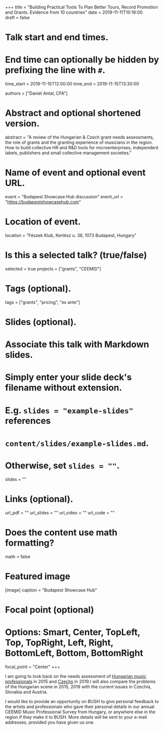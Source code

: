﻿+++
title = "Building Practical Tools To Plan Better Tours, Record Promotion and Grants. Evidence from 10 countries"
date = 2019-11-11T10:16:00  
draft = false

# Talk start and end times.
#   End time can optionally be hidden by prefixing the line with `#`.
time_start = 2019-11-15T12:00:00
time_end = 2019-11-15T13:30:00

authors = ["Daniel Antal, CFA"]

# Abstract and optional shortened version.
abstract = "A review of the Hungarian & Czech grant needs assessments, the role of grants and the granting experience of musicians in the region. How to build collective HR and R&D tools for microenterprises, independent labels, publishers and small collective management societies."

# Name of event and optional event URL.
event = "Budapest Showcase Hub discussion"
event_url = "https://budapestshowcasehub.com"

# Location of event.
location = "Fészek Klub, Kertész u. 36, 1073 Budapest, Hungary"

# Is this a selected talk? (true/false)
selected = true
projects = ["grants", "CEEMID"]

# Tags (optional).
tags = ["grants", "pricing", "ex ante"]

# Slides (optional).
#   Associate this talk with Markdown slides.
#   Simply enter your slide deck's filename without extension.
#   E.g. `slides = "example-slides"` references 
#   `content/slides/example-slides.md`.
#   Otherwise, set `slides = ""`.
slides = ""

# Links (optional).
url_pdf = ""
url_slides = ""
url_video = ""
url_code = ""

# Does the content use math formatting?
math = false

# Featured image
[image]
  caption = "Budapest Showcase Hub"

  # Focal point (optional)
  # Options: Smart, Center, TopLeft, Top, TopRight, Left, Right, BottomLeft, Bottom, BottomRight
  focal_point = "Center"
+++

I am going to look back on the needs assessment of [Hungarian music professionals](https://danielantal.eu/talk/2019_10_09_praha/post/2015-11-12_cstp/) in 2015 and [Czechs](https://danielantal.eu/talk/2019_10_09_praha/) in 2019.I will also compare the problems of the Hungarian scene in 2015, 2019 with the current issues in Czechia, Slovakia and Austria.  

I would like to provide an opportunity on BUSH to give personal feedback to the artists and professionals who gave their personal details in our annual CEEMID Music Professional Survey from Hungary, or anywhere else in the region if they make it to BUSH. More details will be sent to your e-mail addresses, provided you have given us one.


